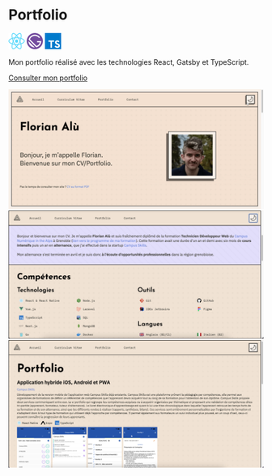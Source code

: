 # Portfolio

<img src="./github/react.svg"  width="32" height="32">
<img src="./github/gatsby.svg"  width="32" height="32">
<img src="./github/typescript.svg"  width="32" height="32">


Mon portfolio réalisé avec les technologies React, Gatsby et TypeScript.



[Consulter mon portfolio](https://florianalu.net)

![Mode sombre](./github/dark-theme.gif)
![Section compétences](./github/skills-section.png)
![portfolio.png](./github/portfolio.png)